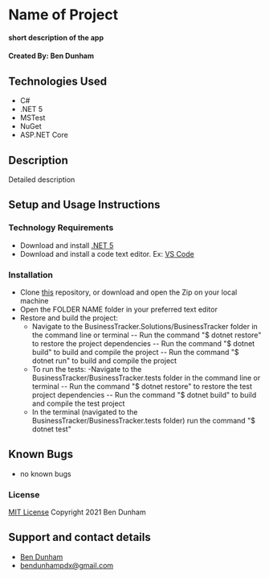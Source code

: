 # Name of Project

#### short description of the app

#### Created By: Ben Dunham

## Technologies Used

* C#
* .NET 5
* MSTest
* NuGet
* ASP.NET Core

## Description

Detailed description

## Setup and Usage Instructions

### Technology Requirements

* Download and install [.NET 5](https://dotnet.microsoft.com/download/dotnet/5.0)
* Download and install a code text editor. Ex: [VS Code](https://code.visualstudio.com/)

### Installation

* Clone [this](github.com/yourName/repoName) repository, or download and open the Zip on your local machine
* Open the FOLDER NAME folder in your preferred text editor
* Restore and build the project:
  - Navigate to the BusinessTracker.Solutions/BusinessTracker folder in the command line or terminal 
    -- Run the command "$ dotnet restore" to restore the project dependencies
    -- Run the command "$ dotnet build" to build and compile the project
    -- Run the command "$ dotnet run" to build and compile the project
  * To run the tests:
 -Navigate to the BusinessTracker/BusinessTracker.tests folder in the command line or terminal 
    -- Run the command "$ dotnet restore" to restore the test project dependencies
    -- Run the command "$ dotnet build" to build and compile the test project
  - In the terminal (navigated to the BusinessTracker/BusinessTracker.tests folder) run the command "$ dotnet test"

## Known Bugs

* no known bugs

### License

[MIT License](https://opensource.org/licenses/MIT)
Copyright 2021 Ben Dunham

## Support and contact details

* [Ben Dunham](github.com/bendunhampdx) 
* <bendunhampdx@gmail.com>